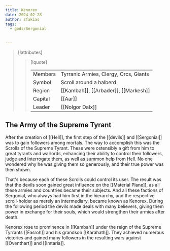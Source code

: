 ```yaml
---
title: Kenorex
date: 2024-02-28
author: sfakias
tags:
  - gods/Sergonial

 
---
```

> [!attributes]
> 
> > [!quote]
> >
> > | | |
> > | --- | --- |
> > | Members | Tyrranic Armies, Clergy, Orcs, Giants |
> > | Symbol | Scroll around a halberd |
> > | Region | [[Kambah]], [[Arbader]], [[Markesh]] |
> > | Capital | [[Aar]] |
> > | Leader | [[Nolgor Dalx]] |

## The Army of the Supreme Tyrant

After the creation of [[Hell]], the first step of the [[devils]] and [[Sergonial]] was to gain followers among mortals. The way to accomplish this was the Scrolls of the Supreme Tyrant. These were ostensibly a gift from him to great tyrants and warlords, enhancing their ability to control their followers, judge and interrogate them, as well as summon help from Hell. No one wondered why he was giving them so generously, and their true power was then shown.

That's because each of these Scrolls could control its user. The result was that the devils soon gained great influence on the [[Material Plane]], as all these armies and countries became their subjects. And all these factions of Sergonial, who always had him first in the hierarchy, and the respective scroll-holder as merely an intermediary, became known as Kenorex. During the following period the devils made deals with many believers, giving them power in exchange for their souls, which would strengthen their armies after death.

Kenorex rose to prominence in [[Kambah]] under the reign of the Supreme Tyrrants [[Fasroh]] and his grandson [[Karahath]]. They achieved numerous victories and gained many followers in the resulting wars against [[Oventhart]] and [[Imtaria]].
